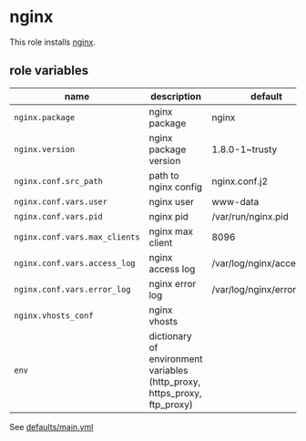 # nginx

This role installs [nginx](http://nginx.org).

## role variables

|name|description|default|
|----|-----------|-------|
|`nginx.package`|nginx package|nginx|
|`nginx.version`|nginx package version|1.8.0-1~trusty|
|`nginx.conf.src_path`|path to nginx config|nginx.conf.j2|
|`nginx.conf.vars.user`|nginx user|www-data|
|`nginx.conf.vars.pid`|nginx pid|/var/run/nginx.pid|
|`nginx.conf.vars.max_clients`|nginx max client|8096|
|`nginx.conf.vars.access_log`|nginx access log|/var/log/nginx/access.log|
|`nginx.conf.vars.error_log`|nginx error log|/var/log/nginx/error.log|
|`nginx.vhosts_conf`|nginx vhosts|<empty>|
|`env`|dictionary of environment variables (http_proxy, https_proxy, ftp_proxy)||

See [defaults/main.yml](https://github.com/ryankanno/ansible-roles/blob/master/nginx/defaults/main.yml)
